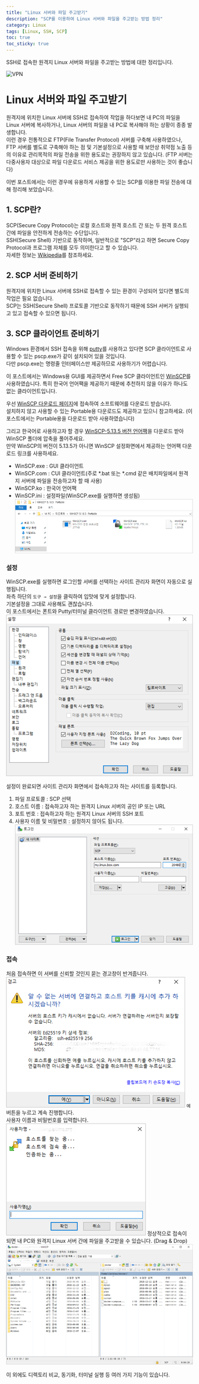 ```yaml
---
title: "Linux 서버와 파일 주고받기"
description: "SCP를 이용하여 Linux 서버와 파일을 주고받는 방법 정리"
category: Linux
tags: [Linux, SSH, SCP]
toc: true
toc_sticky: true
---
```


SSH로 접속한 원격지 Linux 서버와 파일을 주고받는 방법에 대한 정리입니다.  

![VPN](/assets/images/Document_test_security.svg)



# Linux 서버와 파일 주고받기  

원격지에 위치한 Linux 서버에 SSH로 접속하여 작업을 하다보면 내 PC의 파일을 Linux 서버에 복사하거나, Linux 서버의 파일을 내 PC로 복사해야 하는 상황이 종종 발생합니다.  
이런 경우 전통적으로 FTP(File Transfer Protocol) 서버를 구축해 사용하였으나, FTP 서버를 별도로 구축해야 하는 점 및 기본설정으로 사용할 때 보안상 취약점 노출 등의 이유로 관리목적의 파일 전송을 위한 용도로는 권장하지 않고 있습니다. (FTP 서버는 다중사용자 대상으로 파일 다운로드 서비스 제공을 위한 용도로만 사용하는 것이 좋습니다)  
  
이번 포스트에서는 이런 경우에 유용하게 사용할 수 있는 SCP를 이용한 파일 전송에 대해 정리해 보았습니다.  


## 1. SCP란?  

SCP(Secure Copy Protocol)는 로컬 호스트와 원격 호스트 간 또는 두 원격 호스트 간에 파일을 안전하게 전송하는 수단입니다.  
SSH(Secure Shell) 기반으로 동작하며, 일반적으로 "SCP"라고 하면 Secure Copy Protocol과 프로그램 자체를 모두 의미한다고 할 수 있습니다.  
자세한 정보는 [Wikipedia](https://en.wikipedia.org/wiki/Secure_copy)를 참조하세요.  



## 2. SCP 서버 준비하기  

원격지에 위치한 Linux 서버에 SSH로 접속할 수 있는 환경이 구성되어 있다면 별도의 작업은 필요 없습니다.  
SCP는 SSH(Secure Shell) 프로토콜 기반으로 동작하기 때문에 SSH 서버가 실행되고 있고 접속할 수 있으면 됩니다.  



## 3. SCP 클라이언트 준비하기  

Windows 환경에서 SSH 접속을 위해 [putty](https://www.putty.org/)를 사용하고 있다면 SCP 클라이언트로 사용할 수 있는 pscp.exe가 같이 설치되어 있을 것입니다.  
다만 pscp.exe는 명령줄 인터페이스만 제공하므로 사용하기가 어렵습니다.  
  
이 포스트에서는 Windows용 GUI를 제공하면서 Free SCP 클라이언트인 [WinSCP](https://winscp.net/eng/docs/lang:ko)를 사용하였습니다. 특히 한국어 언어팩을 제공하기 때문에 추천하지 않을 이유가 하나도 없는 클라이언트입니다.  
  
우선 [WinSCP 다운로드 페이지](https://winscp.net/eng/download.php)에 접속하여 소프트웨어를 다운로드 받습니다.  
설치하지 않고 사용할 수 있는 Portable용 다운로드도 제공하고 있으니 참고하세요. (이 포스트에서는 Portable용을 다운로드 받아 사용하였습니다)  

그리고 한국어로 사용하고자 할 경우 [WinSCP-5.13.5 버전 언어팩](https://winscp.net/eng/translations.php?v=5.13.5.8967&lang=0412&isinstalled=0&utm_source=winscp&utm_medium=app&utm_campaign=5.13.5)을 다운로드 받아 WinSCP 폴더에 압축을 풀어주세요.  
만약 WinSCP의 버전이 5.13.5가 아니면 WinSCP 설정화면에서 제공하는 언어팩 다운로드 링크를 사용하세요.  
- WinSCP.exe : GUI 클라이언트  
- WinSCP.com : CUI 클라이언트(주로 *.bat 또는 *.cmd 같은 배치파일에서 원격지 서버에 파일을 전송하고자 할 때 사용)  
- WinSCP.ko : 한국어 언어팩  
- WinSCP.ini : 설정파일(WinSCP.exe를 실행하면 생성됨)  
![WinSCP #1](/assets/images/WinSCP_1.png)


### 설정  

WinSCP.exe를 실행하면 로그인할 서버를 선택하는 사이트 관리자 화면이 자동으로 실행됩니다.  
좌측 하단의 `도구 → 설정`을 클릭하여 입맛에 맞게 설정합니다.  
기본설정을 그대로 사용해도 괜찮습니다.  
이 포스트에서는 폰트와 Putty/터미널 클라이언트 경로만 변경하였습니다.  
![WinSCP #2](/assets/images/WinSCP_2.png)

설정이 완료되면 사이트 관리자 화면에서 접속하고자 하는 사이트를 등록합니다.  
1. 파일 프로토콜 : SCP 선택  
2. 호스트 이름 : 접속하고자 하는 원격지 Linux 서버의 공인 IP 또는 URL  
3. 포트 번호 : 접속하고자 하는 원격지 Linux 서버의 SSH 포트  
4. 사용자 이름 및 비밀번호 : 설정하지 않아도 됩니다.  
![WinSCP #3](/assets/images/WinSCP_3.png)


### 접속  
처음 접속하면 이 서버를 신뢰할 것인지 묻는 경고창이 반겨줍니다.  
![WinSCP #4](/assets/images/WinSCP_4.png)
`예` 버튼을 누르고 계속 진행합니다.  
사용자 이름과 비밀번호를 입력합니다.  
![WinSCP #5](/assets/images/WinSCP_5.png)
정상적으로 접속이 되면 내 PC와 원격지 Linux 서버 간에 파일을 주고받을 수 있습니다. (Drag & Drop)  
![WinSCP #6](/assets/images/WinSCP_6.png)
  
이 외에도 디렉토리 비교, 동기화, 터미널 실행 등 여러 가지 기능이 있습니다.  
